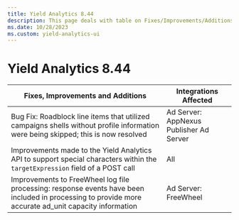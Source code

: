 ```yaml
---
title: Yield Analytics 8.44
description: This page deals with table on Fixes/Improvements/Additions and Integrations affected (Version 8.44).
ms.date: 10/28/2023
ms.custom: yield-analytics-ui
---
```


# Yield Analytics 8.44

| Fixes, Improvements and Additions | Integrations Affected |
|--|--|
| Bug Fix: Roadblock line items that utilized campaigns shells without profile information were being skipped; this is now resolved | Ad Server: AppNexus Publisher Ad Server |
| Improvements made to the Yield Analytics API to support special characters within the `targetExpression` field of a POST call | All |
| Improvements to FreeWheel log file processing: response events have been included in processing to provide more accurate ad_unit capacity information | Ad Server: FreeWheel |
